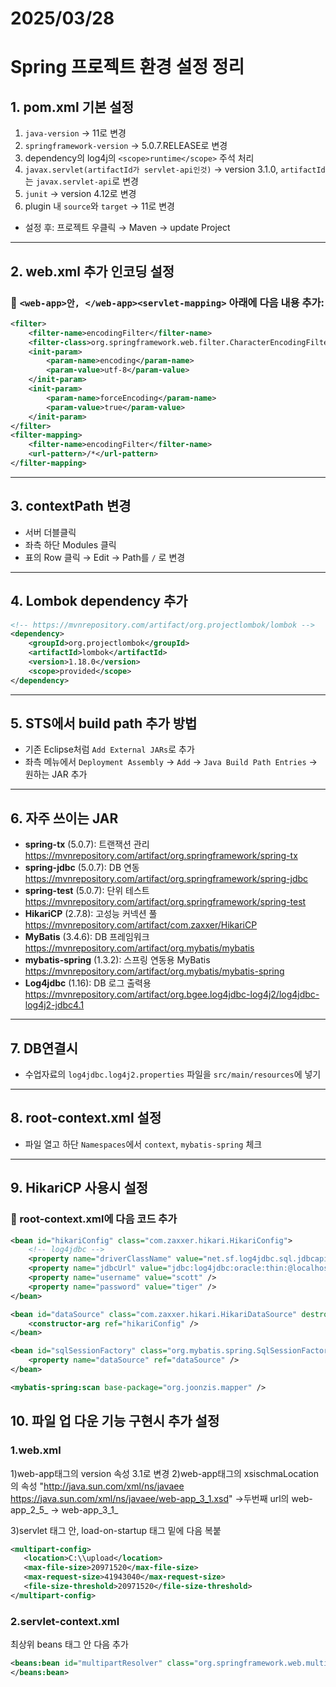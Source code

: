 # 2025/03/28
# Spring 프로젝트 환경 설정 정리

## 1. pom.xml 기본 설정
1. `java-version` → 11로 변경
2. `springframework-version` → 5.0.7.RELEASE로 변경
3. dependency의 <groupId>log4j</groupId>의 `<scope>runtime</scope>` 주석 처리
4. `javax.servlet(artifactId가 servlet-api인것)` → version 3.1.0, `artifactId`는 `javax.servlet-api`로 변경
5. `junit` → version 4.12로 변경
6. plugin 내 `source`와 `target` → 11로 변경
- 설정 후: 프로젝트 우클릭 → Maven → update Project

---

## 2. web.xml 추가 인코딩 설정
### 📌 `<web-app>안, </web-app><servlet-mapping>` 아래에 다음 내용 추가:
```xml
<filter>
    <filter-name>encodingFilter</filter-name>
    <filter-class>org.springframework.web.filter.CharacterEncodingFilter</filter-class>
    <init-param>
        <param-name>encoding</param-name>
        <param-value>utf-8</param-value>
    </init-param>
    <init-param>
        <param-name>forceEncoding</param-name>
        <param-value>true</param-value>
    </init-param>
</filter>
<filter-mapping>
    <filter-name>encodingFilter</filter-name>
    <url-pattern>/*</url-pattern>
</filter-mapping>
```

---

## 3. contextPath 변경
- 서버 더블클릭
- 좌측 하단 Modules 클릭
- 표의 Row 클릭 → Edit → Path를 `/` 로 변경

---

## 4. Lombok dependency 추가
```xml
<!-- https://mvnrepository.com/artifact/org.projectlombok/lombok -->
<dependency>
    <groupId>org.projectlombok</groupId>
    <artifactId>lombok</artifactId>
    <version>1.18.0</version>
    <scope>provided</scope>
</dependency>
```

---

## 5. STS에서 build path 추가 방법
- 기존 Eclipse처럼 `Add External JARs`로 추가
- 좌측 메뉴에서 `Deployment Assembly` → `Add` → `Java Build Path Entries` → 원하는 JAR 추가

---

## 6. 자주 쓰이는 JAR
- **spring-tx** (5.0.7): 트랜잭션 관리  
  https://mvnrepository.com/artifact/org.springframework/spring-tx
- **spring-jdbc** (5.0.7): DB 연동  
  https://mvnrepository.com/artifact/org.springframework/spring-jdbc
- **spring-test** (5.0.7): 단위 테스트  
  https://mvnrepository.com/artifact/org.springframework/spring-test
- **HikariCP** (2.7.8): 고성능 커넥션 풀  
  https://mvnrepository.com/artifact/com.zaxxer/HikariCP
- **MyBatis** (3.4.6): DB 프레임워크  
  https://mvnrepository.com/artifact/org.mybatis/mybatis
- **mybatis-spring** (1.3.2): 스프링 연동용 MyBatis  
  https://mvnrepository.com/artifact/org.mybatis/mybatis-spring
- **Log4jdbc** (1.16): DB 로그 출력용  
  https://mvnrepository.com/artifact/org.bgee.log4jdbc-log4j2/log4jdbc-log4j2-jdbc4.1

---

## 7. DB연결시
- 수업자료의 `log4jdbc.log4j2.properties` 파일을 `src/main/resources`에 넣기

---

## 8. root-context.xml 설정
- 파일 열고 하단 `Namespaces`에서 `context`, `mybatis-spring` 체크

---

## 9. HikariCP 사용시 설정
### 📌 root-context.xml에 다음 코드 추가
```xml
<bean id="hikariConfig" class="com.zaxxer.hikari.HikariConfig">
    <!-- log4jdbc -->
    <property name="driverClassName" value="net.sf.log4jdbc.sql.jdbcapi.DriverSpy" />
    <property name="jdbcUrl" value="jdbc:log4jdbc:oracle:thin:@localhost:1521:XE" />
    <property name="username" value="scott" />
    <property name="password" value="tiger" />
</bean>

<bean id="dataSource" class="com.zaxxer.hikari.HikariDataSource" destroy-method="close">
    <constructor-arg ref="hikariConfig" />
</bean>

<bean id="sqlSessionFactory" class="org.mybatis.spring.SqlSessionFactoryBean">
    <property name="dataSource" ref="dataSource" />
</bean>

<mybatis-spring:scan base-package="org.joonzis.mapper" />
```

## 10. 파일 업 다운 기능 구현시 추가 설정
### 1.web.xml
1)web-app태그의 version 속성 3.1로 변경
2)web-app태그의 xsischmaLocation의 속성 "http://java.sun.com/xml/ns/javaee https://java.sun.com/xml/ns/javaee/web-app_3_1.xsd"
	->두번째 url의 web-app_2_5_ -> web-app_3_1_

3)servlet 태그 안, load-on-startup 태그 밑에 다음 복붙
```xml
<multipart-config>
   <location>C:\\upload</location>
   <max-file-size>20971520</max-file-size>
   <max-request-size>41943040</max-request-size>
   <file-size-threshold>20971520</file-size-threshold>
</multipart-config>
```
### 2.servlet-context.xml

최상위 beans 태그 안 다음 추가
```xml
<beans:bean id="multipartResolver" class="org.springframework.web.multipart.support.StandardServletMultipartResolver">
</beans:bean>
```

